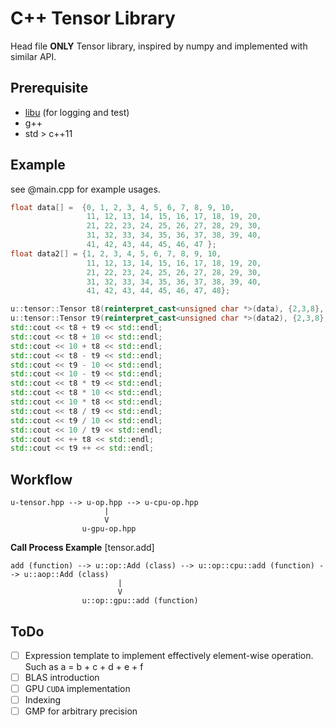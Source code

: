 # C++ Tensor Library
Head file **ONLY** Tensor library, inspired by numpy and implemented with similar API.

## Prerequisite
- [libu](https://github.com/xiaoxTM/libu) (for logging and test) 
- g++ 
- std > c++11

## Example
see @main.cpp for example usages.
```cpp
float data[] =  {0, 1, 2, 3, 4, 5, 6, 7, 8, 9, 10, 
                 11, 12, 13, 14, 15, 16, 17, 18, 19, 20,
                 21, 22, 23, 24, 25, 26, 27, 28, 29, 30, 
                 31, 32, 33, 34, 35, 36, 37, 38, 39, 40, 
                 41, 42, 43, 44, 45, 46, 47 };
float data2[] = {1, 2, 3, 4, 5, 6, 7, 8, 9, 10,
                 11, 12, 13, 14, 15, 16, 17, 18, 19, 20,
                 21, 22, 23, 24, 25, 26, 27, 28, 29, 30,
                 31, 32, 33, 34, 35, 36, 37, 38, 39, 40,
                 41, 42, 43, 44, 45, 46, 47, 48};

u::tensor::Tensor t8(reinterpret_cast<unsigned char *>(data), {2,3,8}, u::tensor::DType::float32);
u::tensor::Tensor t9(reinterpret_cast<unsigned char *>(data2), {2,3,8}, u::tensor::DType::float32);
std::cout << t8 + t9 << std::endl;
std::cout << t8 + 10 << std::endl;
std::cout << 10 + t8 << std::endl;
std::cout << t8 - t9 << std::endl;
std::cout << t9 - 10 << std::endl;
std::cout << 10 - t9 << std::endl;
std::cout << t8 * t9 << std::endl;
std::cout << t8 * 10 << std::endl;
std::cout << 10 * t8 << std::endl;
std::cout << t8 / t9 << std::endl;
std::cout << t9 / 10 << std::endl;
std::cout << 10 / t9 << std::endl;
std::cout << ++ t8 << std::endl;
std::cout << t9 ++ << std::endl;
```

## Workflow


```
u-tensor.hpp --> u-op.hpp --> u-cpu-op.hpp
                     |
                     V
                u-gpu-op.hpp
```

**Call Process Example** [tensor.add]
```
add (function) --> u::op::Add (class) --> u::op::cpu::add (function) --> u::aop::Add (class)
                        |
                        V
                u::op::gpu::add (function)
```

## ToDo

- [ ] Expression template to implement effectively element-wise operation. Such as a = b + c + d + e + f
- [ ] BLAS introduction
- [ ] GPU `CUDA` implementation
- [ ] Indexing
- [ ] GMP for arbitrary precision
